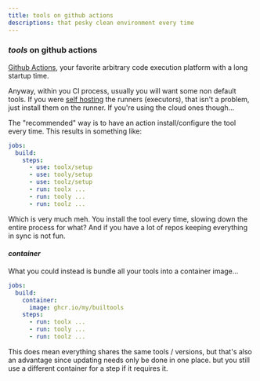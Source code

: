 ```yaml
---
title: tools on github actions
descriptions: that pesky clean environment every time
---
```


### _tools_ on github actions

[Github Actions](https://github.com/features/actions),
your favorite arbitrary code execution platform with a long startup time.

Anyway, within you CI process, usually you will want some non default tools.
If you were [self hosting](https://docs.github.com/en/actions/hosting-your-own-runners/about-self-hosted-runners)
the runners (executors), that isn't a problem,
just install them on the runner.
If you're using the cloud ones though...

The "recommended" way is to have an action install/configure the tool every time.
This results in something like:

```yaml
jobs:
  build:
    steps:
      - use: toolx/setup
      - use: tooly/setup
      - use: toolz/setup
      - run: toolx ...
      - run: tooly ...
      - run: toolz ...
```

Which is very much meh.
You install the tool every time, slowing down the entire process for what?
And if you have a lot of repos keeping everything in sync is not fun.

#### _container_

What you could instead is bundle all your tools into a container image...

```yaml
jobs:
  build:
    container:
      image: ghcr.io/my/builtools
    steps:
      - run: toolx ...
      - run: tooly ...
      - run: toolz ...
```

This does mean everything shares the same tools / versions,
but that's also an advantage since updating needs only be done in one place.
but you still use a different container for a step if it requires it.
